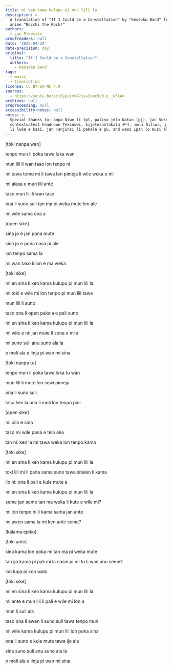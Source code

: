 ```yaml
---
title: mi ken kama kulupu pi mun lili la
description: >-
  A translation of "If I Could be a Constellation" by "Kessoku Band" from the
  anime "Bocchi the Rock!"
authors:
  - jan Pikesike
proofreaders: null
date: '2025-04-29'
date-precision: day
original:
  title: "If I Could be a Constellation"
  authors:
    - Kessoku Band
tags:
  - music
  - translation
license: CC BY-SA-NC 4.0
sources:
  - https://youtu.be/iriSjpeLmV4?si=3umc5z9-p__k5kAm
archives: null
preprocessing: null
accessibility-notes: null
notes: >-
  Special thanks to: anpa Niwe li tpt, paliso jelo Natan (pj), jan Suko,
  contextualest headnoun Tekinowi, kijetesantakalu チリ, meli Siliwa, jan Kanoli
  li luka e kasi, jan Tanjunsi li pakala e pu, and waso Ipan (o musi ala)
---
```


[toki nanpa wan]

tenpo mun li poka tawa luka wan

mun lili li wan taso lon tenpo ni

mi tawa tomo mi li tawa lon pimeja li wile weka e mi

mi alasa e mun lili ante

taso mun lili li wan taso

ona li suno suli tan ma pi weka mute lon ale

mi wile sama ona a


[open sike]

sina jo e jan pona mute

sina jo e pona nasa pi ale

lon tenpo sama la

mi wan taso li lon e ma weka


[toki sike]

mi en sina li ken kama kulupu pi mun lili la

mi toki e wile mi lon tenpo pi mun lili tawa

mun lili li suno

taso ona li open pakala e pali suno

mi en sina li ken kama kulupu pi mun lili la

mi wile e ni: jan mute li sona e mi a

mi suno suli anu suno ala la

o moli ala e linja pi wan mi sina


[toki nanpa tu]

tenpo mun li poka tawa luka tu wan

mun lili li mute lon sewi pimeja

ona li suno suli

taso ken la ona li moli lon tenpo pini

[open sike]

mi olin e sina

taso mi wile pana e telo oko

tan ni: ken la mi tawa weka lon tenpo kama

[toki sike]

mi en sina li ken kama kulupu pi mun lili la

toki lili mi li pana sama suno tawa
sitelen li kama

ilo ni: ona li pali e kule mute a

mi en sina li ken kama kulupu pi mun lili la

seme jan seme tan ma weka li kute e wile mi?

mi lon tenpo ni li kama sama jan ante

mi awen sama la mi ken ante seme?


[kalama epiku]


[toki ante]

sina kama lon poka mi tan ma pi weka mute

tan ijo kama pi pali mi la nasin pi mi tu li wan anu seme?

lon lupa pi kon walo

[toki sike]

mi en sina li ken kama kulupu pi mun lili la

mi ante e mun lili li pali e wile mi lon a

mun li suli ala

taso ona li awen li suno suli tawa tenpo mun

mi wile kama kulupu pi mun lili lon poka sina

ona li suno e kule mute tawa ijo ale

sina suno suli anu suno ala la

o moli ala e linja pi wan mi sina
